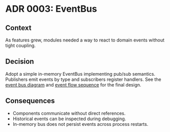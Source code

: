 # ADR 0003: EventBus

## Context
As features grew, modules needed a way to react to domain events without tight coupling.

## Decision
Adopt a simple in-memory EventBus implementing pub/sub semantics. Publishers emit events by type and subscribers register handlers. See the [event bus diagram](../architecture/event_bus.svg) and [event flow sequence](../architecture/event_processing_sequence.svg) for the final design.

## Consequences
- Components communicate without direct references.
- Historical events can be inspected during debugging.
- In-memory bus does not persist events across process restarts.
